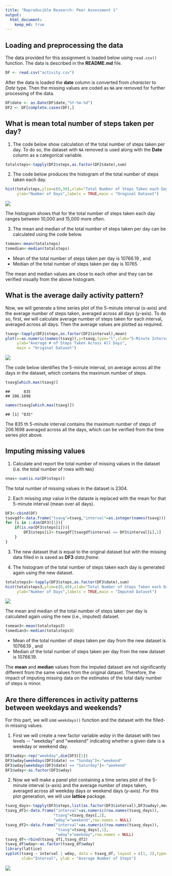 ```yaml
---
title: "Reproducible Research: Peer Assessment 1"
output: 
  html_document:
    keep_md: true
---
```



## Loading and preprocessing the data

The data provided for this assignment is loaded below using `read.csv()`
function. The data is described in the **README.md** file.


```r
DF <- read.csv("activity.csv")
```

After  the data is loaded the **date** column is converted from *character* to *Date* type. Then the missing values are coded as `NA` are removed for further
processing of the data.


```r
DF$date <- as.Date(DF$date,"%Y-%m-%d")
DF2 <- DF[complete.cases(DF),]
```

## What is mean total number of steps taken per day?

1. The code below show calculation of the total number of steps taken per day. To do so, the dataset with `NA` removed is used along with the **Date** column as a categorical variable.


```r
totalsteps<-tapply(DF2$steps,as.factor(DF2$date),sum)
```

2. The code below produces the histogram of the total number of steps taken each day.


```r
hist(totalsteps,ylim=c(0,30),xlab="Total Number of Steps Taken each Day",
     ylab="Number of Days",labels = TRUE,main = "Oroginal Dataset")
```

![](PA1_template_files/figure-html/unnamed-chunk-4-1.png)<!-- -->

The histogram shows that for the total number of steps taken each day ranges
between 10,000 and 15,000 more often.

3. The mean and median of the total number of steps taken per day can be
calculated using the code below.


```r
tsmean<-mean(totalsteps)
tsmedian<-median(totalsteps)
```

* Mean of the total number of steps taken per day is 10766.19
, and
* Median of the total number of steps taken per day is 10765.

The mean and median values are close to each other and they can be verified visually from the above histogram.

## What is the average daily activity pattern?

Now, we will generate a time series plot of the 5-minute interval (x-axis) and the average number of steps taken, averaged across all days (y-axis). To do so,
first, we will calculate average number of steps taken for each interval, averaged across all days. Then the average values are plotted as required.


```r
tsavg<-tapply(DF2$steps,as.factor(DF2$interval),mean)
plot(x=as.numeric(names(tsavg)),y=tsavg,type="l",xlab="5-Minute Interval",
     ylab="Average # of Steps Taken Across All Days",
     main = "Original Dataset")
```

![](PA1_template_files/figure-html/unnamed-chunk-6-1.png)<!-- -->

The code below identifies the 5-minute interval, on average across all the days in the dataset, which contains the maximum number of steps.


```r
tsavg[which.max(tsavg)]
```

```
##      835 
## 206.1698
```

```r
names(tsavg[which.max(tsavg)])
```

```
## [1] "835"
```

The 835 th 5-minute interval contains the maximum number of steps of 206.1698 averaged across all the days, which can be verified from the time series plot above.

## Imputing missing values

1. Calculate and report the total number of missing values in the dataset (i.e. the total number of rows with `NA`s)


```r
nnas<-sum(is.na(DF$steps))
```

The total number of missing values in the dataset is 2304.

2. Each missing *step* value in the dataste is replaced with the mean for that 5-minute interval (mean over all days).


```r
DF3<-cbind(DF)
tsavgdf<-data.frame("tsavg"=tsavg,"interval"=as.integer(names(tsavg)))
for (i in 1:dim(DF3)[1]){
    if(is.na(DF3$steps[i])){
        DF3$steps[i]<-tsavgdf[tsavgdf$interval == DF3$interval[i],1]
    }
}
```

3. The new dataset that is equal to the original dataset but with the missing data filled in is saved as **DF3** *data.frame*.

4. The histogram of the total number of steps taken each day is generated again using the new dataset.


```r
totalsteps3<-tapply(DF3$steps,as.factor(DF3$date),sum)
hist(totalsteps3,ylim=c(0,40),xlab="Total Number of Steps Taken each Day",
     ylab="Number of Days",labels = TRUE,main = "Imputed Dataset")
```

![](PA1_template_files/figure-html/unnamed-chunk-10-1.png)<!-- -->

The mean and median of the total number of steps taken per day is calculated again using the new (i.e., imputed) dataset.


```r
tsmean3<-mean(totalsteps3)
tsmedian3<-median(totalsteps3)
```

* Mean of the total number of steps taken per day from the new dataset is 10766.19
, and
* Median of the total number of steps taken per day from the new dataset is 10766.19.

The **mean** and **median** values from the imputed dataset are not significantly different from the same values from the original dataset. Therefore, the impact of imputing missing data on the estimates of the total daily number of steps is minor.

## Are there differences in activity patterns between weekdays and weekends?

For this part, we will use `weekdays()` function and the dataset with the filled-in missing values.

1. First we will create a new factor variable *wday* in the dataset with two levels -- "weekday" and "weekend" indicating whether a given date is a weekday or weekend day.


```r
DF3$wday<-rep("weekday",dim(DF3)[1])
DF3$wday[weekdays(DF3$date) == "Sunday"]<-"weekend"
DF3$wday[weekdays(DF3$date) == "Saturday"]<-"weekend"
DF3$wday<-as.factor(DF3$wday)
```

2. Now we will make a panel plot containing a time series plot of the 5-minute interval (x-axis) and the average number of steps taken, averaged across all weekday days or weekend days (y-axis). For this plot generation, we will use **lattice** package.


```r
tsavg_days<-tapply(DF3$steps,list(as.factor(DF3$interval),DF3$wday),mean)
tsavg_df1<-data.frame("interval"=as.numeric(row.names(tsavg_days)),
                     "tsavg"=tsavg_days[,2],
                     "wday"="weekend",row.names = NULL)
tsavg_df2<-data.frame("interval"=as.numeric(row.names(tsavg_days)),
                      "tsavg"=tsavg_days[,1],
                      "wday"="weekday",row.names = NULL)
tsavg_df<-rbind(tsavg_df1,tsavg_df2)
tsavg_df$wday<-as.factor(tsavg_df$wday)
library(lattice)
xyplot(tsavg ~ interval | wday, data = tsavg_df, layout = c(1, 2),type="l",
       xlab="Interval", ylab = "Average Number of Steps")
```

![](PA1_template_files/figure-html/unnamed-chunk-13-1.png)<!-- -->
